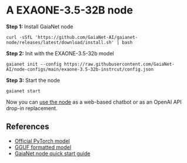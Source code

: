 # A EXAONE-3.5-32B node

**Step 1:** Install GaiaNet node

```
curl -sSfL 'https://github.com/GaiaNet-AI/gaianet-node/releases/latest/download/install.sh' | bash
```

**Step 2:** Init with the EXAONE-3.5-32b model

```
gaianet init --config https://raw.githubusercontent.com/GaiaNet-AI/node-configs/main/exaone-3.5-32b-instrcut/config.json
```


**Step 3:** Start the node

```
gaianet start
```

Now you can [use the node](https://docs.gaianet.ai/user-guide/mynode) as a web-based chatbot or as an OpenAI API drop-in replacement.

## References

* [Official PyTorch model](https://huggingface.co/LGAI-EXAONE/EXAONE-3.5-32B-Instruct)
* [GGUF formatted model](https://huggingface.co/gaianet/EXAONE-3.5-32B-Instruct-GGUF)
* [GaiaNet node quick start guide](https://docs.gaianet.ai/node-guide/quick-start)

